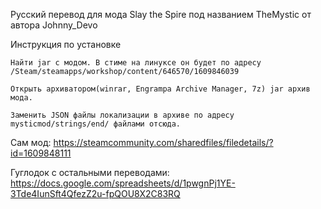 
Русский перевод для мода Slay the Spire под названием TheMystic от автора Johnny_Devo 


Инструкция по установке

    Найти jar с модом. В стиме на линуксе он будет по адресу /Steam/steamapps/workshop/content/646570/1609846039

    Открыть архиватором(winrar, Engrampa Archive Manager, 7z) jar архив мода. 

    Заменить JSON файлы локализации в архиве по адресу mysticmod/strings/end/ файлами отсюда.



Сам мод: https://steamcommunity.com/sharedfiles/filedetails/?id=1609848111 

Гуглодок с остальными переводами: https://docs.google.com/spreadsheets/d/1pwgnPj1YE-3Tde4IunSft4QfezZ2u-fpQOU8X2C83RQ   
   
  
